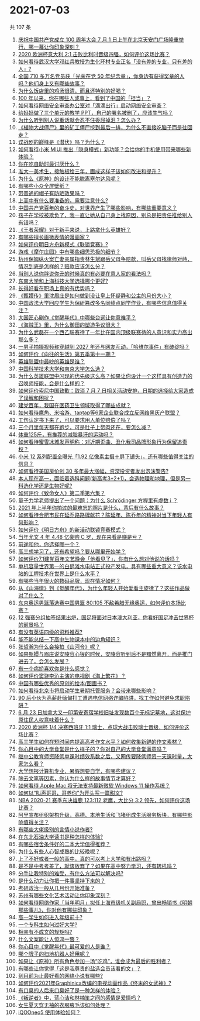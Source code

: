 # 2021-07-03

共 107 条

<!-- BEGIN -->
<!-- 最后更新时间 Sat Jul 03 2021 14:02:02 GMT+0800 (China Standard Time) -->

1. [庆祝中国共产党成立 100 周年大会 7 月 1
   日上午在北京天安门广场隆重举行，哪一幕让你印象深刻？](https://www.zhihu.com/question/469219832)
2. [2020 欧洲杯意大利 2:1
   击败比利时晋级四强，如何评价这场比赛？](https://www.zhihu.com/question/469661710)
3. [如何看待武汉大学邓红兵教授为生化环材专业正名「没有差的专业，只有差的人」?](https://www.zhihu.com/question/469600953)
4. [全国 710 多万名党员获「光荣在党 50
   年纪念章」，你身边有获得奖章的人吗？他们身上又有哪些故事？](https://www.zhihu.com/question/469220759)
5. [为什么饭店里的鸡汤很清，而且还特别的好喝？](https://www.zhihu.com/question/437783371)
6. [100 年以来，你在哪些人或事上，看到了中国的「担当」？](https://www.zhihu.com/question/469083054)
7. [如何看待网络安全审查办公室对「滴滴出行」启动网络安全审查？](https://www.zhihu.com/question/469590210)
8. [给妈妈做了三个单元的教学 PPT，自己的署名被删了，应该生气吗？](https://www.zhihu.com/question/466380653)
9. [为什么听到别人说重话就会忍不住委屈掉泪？怎么办？](https://www.zhihu.com/question/467737273)
10. [《植物大战僵尸》里的矿工僵尸挖到最后一排，为什么不直接吃脑子而是往回走？](https://www.zhihu.com/question/389957504)
11. [谍战剧的巅峰是《潜伏》吗？为什么？](https://www.zhihu.com/question/467430277)
12. [如何看待小米 MIUI
    推出「隐身模式」新功能？会给你的手机使用带来哪些新体验？](https://www.zhihu.com/question/469242892)
13. [你在吃自助时最讨厌什么？](https://www.zhihu.com/question/63212359)
14. [准大一美术生，接触板绘三年，画成这样子该如何改进和提升？](https://www.zhihu.com/question/468285218)
15. [为什么《原神》的设计不能脱离塞尔达风呢？](https://www.zhihu.com/question/469170397)
16. [有哪些小众全屏壁纸？](https://www.zhihu.com/question/440343163)
17. [带普通的帽子有防晒效果吗？](https://www.zhihu.com/question/444213755)
18. [上高中有什么要准备的，需要注意什么?](https://www.zhihu.com/question/468518885)
19. [中国共产党百年的奋斗史，对世界产生了哪些影响，有哪些重要意义？](https://www.zhihu.com/question/469274581)
20. [孩子在学校被欺负了，我一直让她从自己身上找原因，别总是把责任推给别人有错吗？](https://www.zhihu.com/question/467309194)
21. [《王者荣耀》对于新手来说，上路拿什么英雄好？](https://www.zhihu.com/question/461187822)
22. [有哪些擅长画微表情的漫画家？](https://www.zhihu.com/question/456969672)
23. [如何评价明日方舟新模式《联锁竞赛》?](https://www.zhihu.com/question/468835391)
24. [游戏《摩尔庄园》中有哪些细思恐极的细节？](https://www.zhihu.com/question/334609345)
25. [杭州保姆纵火案亡妻亲属指责林生斌跟岳父母争赔款，叫岳父母找律师对峙，情况到底是怎样的？赔款应该怎么分？](https://www.zhihu.com/question/469306984)
26. [当别人说你胖说你丑的时候真的有必要在意人家的看法吗？](https://www.zhihu.com/question/468326994)
27. [东南大学和上海科技大学选择哪个更好?](https://www.zhihu.com/question/467273175)
28. [长得好看在职场上真的有优势吗？](https://www.zhihu.com/question/461972771)
29. [《甄嬛传》里沈眉庄是如何做到没让皇上怀疑静和公主的月份大小？](https://www.zhihu.com/question/451619488)
30. [中国政法大学回应学生为保研篡改多名同绩点同学作业，有哪些信息值得关注？](https://www.zhihu.com/question/468030220)
31. [大国匠心剧作《觉醒年代》中哪些台词让你意难平？](https://www.zhihu.com/question/461299889)
32. [《海贼王》里，为什么御田的塑造争议很大？](https://www.zhihu.com/question/468476270)
33. [为什么武磊在一个西乙联赛待了一年比在国内顶级联赛待的人意识和实力高出那么多？](https://www.zhihu.com/question/465328241)
34. [一男子拍摄视频称穿越到 2027
    年还与网友互动，「哈维尔事件」有破绽吗？](https://www.zhihu.com/question/466675842)
35. [如何评价《向往的生活》第五季第十一期？](https://www.zhihu.com/question/469567563)
36. [英雄联盟中最吵的英雄是谁？](https://www.zhihu.com/question/463184822)
37. [中国科学技术大学和南京大学怎么选？](https://www.zhihu.com/question/467774201)
38. [为什么英雄联盟中闪现的优先级这么高？如果让你设计一个这样具有创造力的召唤师技能，会是什么样的？](https://www.zhihu.com/question/462353798)
39. [如何评价索尼中国致歉：取消 7 月 7
    日相关活动安排，日期的选择给大家造成了误解和困扰？](https://www.zhihu.com/question/469292670)
40. [建党百年，我国在医药卫生领域取得了哪些成就？](https://www.zhihu.com/question/468756547)
41. [如何看待鹰角、米哈游、taptap等6家企业联合成立反网络黑灰产联盟？](https://www.zhihu.com/question/469151321)
42. [工伤认定书下来了，可以要求用人单位赔偿了吗？](https://www.zhihu.com/question/442822724)
43. [三个月里每天都在跑步，可是肚子上赘肉还在，要怎么减？](https://www.zhihu.com/question/30622462)
44. [体重125斤，有推荐的减脂暴汗的运动吗？](https://www.zhihu.com/question/459003254)
45. [如何看待蜜雪冰城发声明称：对近期歪曲、丑化我司品牌形象行为保留追责权？](https://www.zhihu.com/question/469115341)
46. [小米 12 系列配置全曝光「1.92
    亿像素主摄＋屏下镜头」，还有哪些值得关注的信息？](https://www.zhihu.com/question/468724694)
47. [如何看待美国房价创 30 多年最大涨幅，资深投资者发出泡沫警告?](https://www.zhihu.com/question/468992825)
48. [本人现在高一，面临着选科问题(新高考3+2+1)，会选物理和地理，但是另一科选化学还是生物好呢?](https://www.zhihu.com/question/458419367)
49. [如何评价《致命女人》第二季第六集？](https://www.zhihu.com/question/469311058)
50. [量子力学老师提出了一个问题：为什么 Schrödinger 方程里有虚数 i
    ？](https://www.zhihu.com/question/404030934)
51. [2021 年上半年你拍过的最难忘的照片是什么，背后有什么故事？](https://www.zhihu.com/question/469312329)
52. [如何看待合肥市民在延乔路路牌献花？陈延年、陈乔年的精神对当下年轻人有何影响？](https://www.zhihu.com/question/469128325)
53. [如何评价《明日方舟》的新活动联锁竞赛模式？](https://www.zhihu.com/question/469584504)
54. [当年尤文 4 年 4.48 亿豪购 C 罗，现在来看是赚是亏？](https://www.zhihu.com/question/460546114)
55. [前途和他，你选择哪一个？](https://www.zhihu.com/question/464912877)
56. [高三想学习了，还有希望吗？要从哪里开始学？](https://www.zhihu.com/question/468568060)
57. [如何评价7.1建党百年文艺晚会「他看见了」，你有什么想对他说的话吗？](https://www.zhihu.com/question/469413677)
58. [单机容量世界第一的白鹤滩水电站正式投产发电，具有哪些重大意义？该水电站的工程技术在世界上是什么水平？](https://www.zhihu.com/question/468406905)
59. [有哪些当年很火的数码品牌，现在情况如何？](https://www.zhihu.com/question/468998828)
60. [从《山海情》到《觉醒年代》，为什么年轻人开始爱看主旋律了？这些作品做对了什么？](https://www.zhihu.com/question/469250416)
61. [东京奥运男篮落选赛中国男篮 80:105
    不敌希腊无缘奥运，如何评价本场比赛？](https://www.zhihu.com/question/469450593)
62. [12
    强赛分组抽签结果出炉，国足将面对日本澳大利亚，你看好国足冲击世界杯的前景吗？](https://www.zhihu.com/question/469309297)
63. [有没有英语四级的资料推荐?](https://www.zhihu.com/question/371916806)
64. [能不能总结一下高中生物课本中的边角知识？](https://www.zhihu.com/question/379424271)
65. [张哲瀚为什么会接拍《山河令》呢？](https://www.zhihu.com/question/466536922)
66. [如果甄嬛与眉庄说安陵容心狠的时候，安陵容听到后不是黯然离开，而是推门进去了，会怎么发展？](https://www.zhihu.com/question/467899688)
67. [有一个病娇喜欢你是什么感觉？](https://www.zhihu.com/question/377349806)
68. [如何评价窦骁李沁主演的电视剧《海上繁花》？](https://www.zhihu.com/question/466748640)
69. [中国有哪些优秀的原创的绘本/图画书？](https://www.zhihu.com/question/54945285)
70. [如何看待北京市将启动学生暑期托管服务？会带来哪些影响？](https://www.zhihu.com/question/469489339)
71. [90
    后小伙为高薪赴缅甸打工遭遇电信网络诈骗陷阱，找工作如何避免求职陷阱？](https://www.zhihu.com/question/468736941)
72. [6 月 23
    日加拿大又一印第安寄宿学校旧址发现数百个无标记墓地，这对保护原住民人权意味着什么？](https://www.zhihu.com/question/466975825)
73. [2020 欧洲杯 1/4 决赛西班牙 1:1
    瑞士，点球大战击败瑞士晋级，如何评价这场比赛？](https://www.zhihu.com/question/469643634)
74. [高三学生如何在短时间内提高高考作文水平？如何收集新鲜的作文素材？](https://www.zhihu.com/question/20545734)
75. [你心目中的大学食堂是什么样子的？你对自己的大学食堂满意吗？](https://www.zhihu.com/question/468413171)
76. [继中公教育师资降低单课时绩效系数之后，又网传要降低师资一天课时量，大家怎么看？](https://www.zhihu.com/question/468896563)
77. [大学想报计算机专业，暑假想要自学，有哪些建议？](https://www.zhihu.com/question/464771225)
78. [除去文笔等因素，你认为什么样的故事情节才算好？](https://www.zhihu.com/question/465057948)
79. [如何看待 Apple Mac 将无法支持最新微软 Windows 11
    操作系统？](https://www.zhihu.com/question/468831434)
80. [如何以“叫声哥哥，哥养你”为开头写一篇甜文?](https://www.zhihu.com/question/466162447)
81. [NBA 2020-21 赛季东决雄鹿 123:112 老鹰，大比分 3:2
    领先，如何评价这场比赛？](https://www.zhihu.com/question/469442531)
82. [阿里宣布组织架构升级，高德、本地生活和飞猪组成生活服务板块，有哪些影响值得关注？](https://www.zhihu.com/question/469485942)
83. [有哪些大佬级别的言情小说作者?](https://www.zhihu.com/question/323889571)
84. [在东北石油大学读书是种怎样的体验?](https://www.zhihu.com/question/456776209)
85. [有哪些宿舍条件好的二本大学值得推荐？](https://www.zhihu.com/question/405920733)
86. [为什么有些人心智成熟的比较晚呢？](https://www.zhihu.com/question/283077831)
87. [上了不好或者一般的高中，真的可以考上大学和有出路吗？](https://www.zhihu.com/question/467477103)
88. [是不是中考考差了，就该放弃了？如果在高中努力学习，还有转机吗？](https://www.zhihu.com/question/468170373)
89. [分手让我特别的难受，有什么方法可以解决吗?](https://www.zhihu.com/question/468323222)
90. [是什么动力让你把一件事坚持下来的？](https://www.zhihu.com/question/469017080)
91. [考研政治一般从几月份开始准备？](https://www.zhihu.com/question/378053241)
92. [苏州有哪些文化艺术活动让你印象深刻？](https://www.zhihu.com/question/468763984)
93. [如何看待网络作家「当年明月」拟任上海市级机关副局职，曾出畅销书《明朝那些事儿》，你对他有哪些印象？](https://www.zhihu.com/question/469586087)
94. [高一学生如何进入年级前十?](https://www.zhihu.com/question/426078063)
95. [一个专科生如何过好大学?](https://www.zhihu.com/question/465577553)
96. [相亲有不成文的规矩吗?](https://www.zhihu.com/question/453068049)
97. [什么文案能让人惊鸿一瞥？](https://www.zhihu.com/question/451181423)
98. [你心目中《觉醒年代》最可爱的人是谁？](https://www.zhihu.com/question/461358216)
99. [哪个牌子的扫地机器人好用呢？](https://www.zhihu.com/question/278037886)
100. [如果让《原神》所有角色参加一场“吃鸡”，谁会成为最后的胜利者？](https://www.zhihu.com/question/467989699)
101. [有哪些让你觉得「这是我尊贵的盐选会员该看的文」？](https://www.zhihu.com/question/469477579)
102. [到目前为止最好看的网络小说有哪些?](https://www.zhihu.com/question/309401257)
103. [如何评价2021年Graphinica改编的电视动画作品《终末的女武神》?](https://www.zhihu.com/question/464238824)
104. [有口臭的人后来口臭好了是一种怎样的体验？](https://www.zhihu.com/question/39027318)
105. [《叛逆者》中，蓝心洁和林楠笙之间的感情是爱情吗？](https://www.zhihu.com/question/468148621)
106. [女生夏天穿无袖的衣服腋毛该如何处理？](https://www.zhihu.com/question/49147353)
107. [iQOOneo5 使用体验如何？](https://www.zhihu.com/question/453142804)

<!-- END -->
